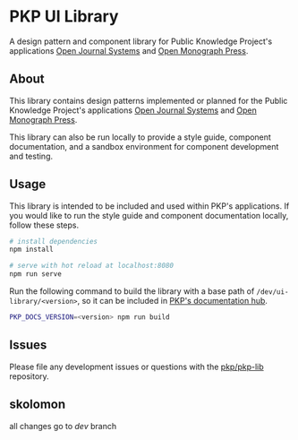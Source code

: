 # PKP UI Library

A design pattern and component library for Public Knowledge Project's applications [Open Journal Systems](https://pkp.sfu.ca/ojs/) and [Open Monograph Press](https://pkp.sfu.ca/omp/).

## About

This library contains design patterns implemented or planned for the Public Knowledge Project's applications [Open Journal Systems](https://pkp.sfu.ca/ojs/) and [Open Monograph Press](https://pkp.sfu.ca/omp/).

This library can also be run locally to provide a style guide, component documentation, and a sandbox environment for component development and testing.

## Usage

This library is intended to be included and used within PKP's applications. If you would like to run the style guide and component documentation locally, follow these steps.

``` bash
# install dependencies
npm install

# serve with hot reload at localhost:8080
npm run serve
```

Run the following command to build the library with a base path of `/dev/ui-library/<version>`, so it can be included in [PKP's documentation hub](https://github.com/pkp/pkp-docs).

```bash
PKP_DOCS_VERSION=<version> npm run build
```

## Issues

Please file any development issues or questions with the [pkp/pkp-lib](https://github.com/pkp/pkp-lib) repository.

## skolomon

all changes go to *dev* branch
